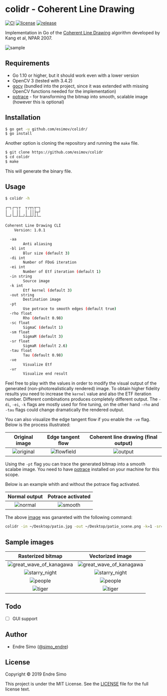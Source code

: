 # colidr - Coherent Line Drawing

[![CI](https://github.com/esimov/colidr/workflows/CI/badge.svg)](https://github.com/esimov/colidr/actions)
[![license](https://img.shields.io/github/license/mashape/apistatus.svg?style=flat)](./LICENSE)
[![release](https://img.shields.io/badge/release-v1.0.1-blue.svg)](https://github.com/esimov/colidr/releases/tag/v1.0.1)

Implementation in Go of the [Coherent Line Drawing](http://umsl.edu/mathcs/about/People/Faculty/HenryKang/coon.pdf) algorithm developed by Kang et al, NPAR 2007.

![sample](https://user-images.githubusercontent.com/883386/60726045-40c83a80-9f43-11e9-9d53-7f190889e4bc.jpg)

## Requirements
- Go 1.10 or higher, but it should work even with a lower version
- OpenCV 3 (tested with 3.4.2)
- [gocv](https://github.com/hybridgroup/gocv) (bundled into the project, since it was extended with missing OpenCV functions needed for the implementation)
- [potrace](http://potrace.sourceforge.net/) - for transforming the bitmap into smooth, scalable image (however this is optional)

## Installation
```bash
$ go get -u github.com/esimov/colidr/
$ go install
```
Another option is cloning the repository and running the `make` file.
```bash
$ git clone https://github.com/esimov/colidr
$ cd colidr
$ make
```
This will generate the binary file.

## Usage
```bash
$ colidr -h

┌─┐┌─┐┬  ┬┌┬┐┬─┐
│  │ ││  │ ││├┬┘
└─┘└─┘┴─┘┴─┴┘┴└─

Coherent Line Drawing CLI
    Version: 1.0.1

  -aa
    	Anti aliasing
  -bl int
    	Blur size (default 3)
  -di int
    	Number of FDoG iteration
  -ei int
    	Number of Etf iteration (default 1)
  -in string
    	Source image
  -k int
    	Etf kernel (default 3)
  -out string
    	Destination image
  -pt
    	Use potrace to smooth edges (default true)
  -rho float
    	Rho (default 0.98)
  -sc float
    	SigmaC (default 1)
  -sm float
    	SigmaM (default 3)
  -sr float
    	SigmaR (default 2.6)
  -tau float
    	Tau (default 0.98)
  -ve
    	Visualize Etf
  -vr
    	Visualize end result

```
Feel free to play with the values in order to modify the visual output of the generated (non-photorealistically rendered) image. To obtain higher fidelity results you need to increase the `kernel` value and also the ETF iteration number. Different combinations produces completely different output. The `-di`, `-ei`, `-k` flags are mostly used for fine tuning, on the other hand `-rho` and `-tau` flags could change dramatically the rendered output.

You can also visualize the edge tangent flow if you enable the `-ve` flag. Below is the process illustrated:

| Original image | Edge tangent flow | Coherent line drawing (final output)
|:--:|:--:|:--:|
| ![original](https://user-images.githubusercontent.com/883386/60724812-0f9a3b00-9f40-11e9-86c2-906bc652b3f6.jpg) | ![flowfield](https://user-images.githubusercontent.com/883386/60726316-ea0f3080-9f43-11e9-9b6c-c9bac05b32f0.png) | ![output](https://user-images.githubusercontent.com/883386/60725818-b1228c00-9f42-11e9-9019-6280d31aa09f.png) | 

Using the `-pt` flag you can trace the generated bitmap into a smooth scalabe image. You need to have [potrace](http://potrace.sourceforge.net/) installed on your machine for this scope.

Below is an example whith and without the potrace flag activated.

| Normal output | Potrace activated
|:--:|:--:|
| ![normal](https://user-images.githubusercontent.com/883386/60726045-40c83a80-9f43-11e9-9d53-7f190889e4bc.jpg) | ![smooth](https://user-images.githubusercontent.com/883386/60726046-40c83a80-9f43-11e9-81b8-d98bfea90991.jpg) |

The above [image](http://hof.povray.org/images/patio.jpg) was ganareted with the following command:

```bash
colidr -in ~/Desktop/patio.jpg -out ~/Desktop/patio_scene.png -k=1 -sr=2.5 -sm=3.2 -tau=0.9975 -di=1 -aa=1 -ve=1 -vr=0 -pt=1 -ei=1
```

## Sample images
| Rasterized bitmap | Vectorized image
|:--:|:--:|
| ![great_wave_of_kanagawa](https://user-images.githubusercontent.com/883386/60795446-5cfeee00-a174-11e9-8f55-08a3695eca56.png) | ![great_wave_of_kanagawa](https://user-images.githubusercontent.com/883386/60795445-5cfeee00-a174-11e9-9c7a-492fb72b3f69.png) |
| ![starry_night](https://user-images.githubusercontent.com/883386/60795440-5c665780-a174-11e9-9804-d5e56d0c49e7.png) | ![starry_night](https://user-images.githubusercontent.com/883386/60795439-5c665780-a174-11e9-9d01-2c05373b465e.png) |
| ![people](https://user-images.githubusercontent.com/883386/60795438-5c665780-a174-11e9-8c8a-365bd8eda329.png) | ![people](https://user-images.githubusercontent.com/883386/60795436-5bcdc100-a174-11e9-8fe2-00e6a0f13f06.png) |
| ![tiger](https://user-images.githubusercontent.com/883386/60795443-5cfeee00-a174-11e9-9fd4-6ceb9a02ca21.png) | ![tiger](https://user-images.githubusercontent.com/883386/60795442-5c665780-a174-11e9-922b-fd5517622157.png) |

## Todo
- [ ] GUI support

## Author

* Endre Simo ([@simo_endre](https://twitter.com/simo_endre))

## License
Copyright © 2019 Endre Simo

This project is under the MIT License. See the [LICENSE](https://github.com/esimov/colidr/blob/master/LICENSE) file for the full license text.
